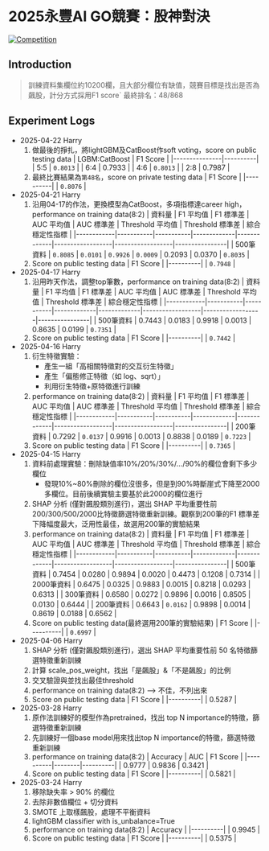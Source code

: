 # 2025永豐AI GO競賽：股神對決

[![Competition](https://img.shields.io/badge/T--Brain-Competition-blue)](https://tbrain.trendmicro.com.tw/Competitions/Details/38)

## Introduction
> 訓練資料集欄位約10200欄，且大部分欄位有缺值，競賽目標是找出是否為飆股，計分方式採用F1 score`
> 最終排名：48/868

## Experiment Logs
- 2025-04-22 Harry
    1. 做最後的掙扎，將lightGBM及CatBoost作soft voting，score on public testing data
        | LGBM:CatBoost | F1 Score |
        |---------------|----------|
        |      5:5      | `0.8013` |
        |      6:4      |  0.7933  |
        |      4:6      | `0.8013` |
        |      2:8      |  0.7987  |
    2. 最終比賽結果為`第48名`，score on private testing data
        | F1 Score |
        |----------|
        | `0.8076` |
- 2025-04-21 Harry
    1. 沿用04-17的作法，更換模型為CatBoost，多項指標達career high，performance on training data(8:2)
        | 資料量     | F1 平均值 | F1 標準差 | AUC 平均值 | AUC 標準差 | Threshold 平均值 | Threshold 標準差 | 綜合穩定性指標 |
        |------------|-----------|-----------|-------------|-------------|------------------|------------------|----------------|
        | 500筆資料  | `0.8085`  | `0.0101`   | `0.9926`    | `0.0009`    | 0.2093           | 0.0370           | `0.8035`       |
    2. Score on public testing data
        | F1 Score |
        |----------|
        | `0.7948` |
- 2025-04-17 Harry
    1. 沿用昨天作法，調整top筆數，performance on training data(8:2)
        | 資料量     | F1 平均值 | F1 標準差 | AUC 平均值 | AUC 標準差 | Threshold 平均值 | Threshold 標準差 | 綜合穩定性指標 |
        |------------|-----------|-----------|-------------|-------------|------------------|------------------|----------------|
        | 500筆資料  | 0.7443    | 0.0183     | 0.9918      | 0.0013      | 0.8635           | 0.0199           | `0.7351`       |
    2. Score on public testing data
        | F1 Score |
        |----------|
        | `0.7442` |
- 2025-04-16 Harry
    1. 衍生特徵實驗：
        - 產生一組「高相關特徵對的交互衍生特徵」
        - 產生「偏態修正特徵（如 log、sqrt）」
        - 利用衍生特徵+原特徵進行訓練
    2. performance on training data(8:2)
        | 資料量     | F1 平均值 | F1 標準差 | AUC 平均值 | AUC 標準差 | Threshold 平均值 | Threshold 標準差 | 綜合穩定性指標 |
        |------------|-----------|-----------|-------------|-------------|------------------|------------------|----------------|
        | 200筆資料  | 0.7292    | `0.0137`   | 0.9916      | 0.0013      | 0.8838           | 0.0189           | `0.7223`       |
    3. Score on public testing data
        | F1 Score |
        |----------|
        | `0.7365` |
- 2025-04-15 Harry
    1. 資料前處理實驗：刪除缺值率10%/20%/30%/.../90%的欄位會剩下多少欄位
        - 發現10%~80%刪除的欄位沒很多，但是到90%時斷崖式下降至2000多欄位。目前後續實驗主要基於此2000的欄位進行
    2. SHAP 分析 (僅對飆股類別進行)，選出 SHAP 平均重要性前200/300/500/2000比特徵篩選特徵重新訓練。觀察到200筆的F1 標準差下降幅度最大，泛用性最佳，故選用200筆的實驗結果
    4. performance on training data(8:2)
        | 資料量     | F1 平均值 | F1 標準差 | AUC 平均值 | AUC 標準差 | Threshold 平均值 | Threshold 標準差 | 綜合穩定性指標 |
        |------------|-----------|-----------|-------------|-------------|------------------|------------------|----------------|
        | 500筆資料  | 0.7454    | 0.0280     | 0.9894      | 0.0020      | 0.4473           | 0.1208           | 0.7314         |
        | 2000筆資料 | 0.6475    | 0.0325     | 0.9883      | 0.0015      | 0.8218           | 0.0293           | 0.6313         |
        | 300筆資料  | 0.6580    | 0.0272     | 0.9896      | 0.0016      | 0.8505           | 0.0130           | 0.6444         |
        | 200筆資料  | 0.6643    | `0.0162`   | 0.9898      | 0.0014      | 0.8619           | 0.0188           | 0.6562         |
    5. Score on public testing data(最終選用200筆的實驗結果)
        | F1 Score |
        |----------|
        | `0.6997` |
- 2025-04-06 Harry
    1. SHAP 分析 (僅對飆股類別進行)，選出 SHAP 平均重要性前 50 名特徵篩選特徵重新訓練
    2. 計算 scale_pos_weight，找出「是飆股」&「不是飆股」的比例
    3. 交叉驗證與並找出最佳threshold
    4. performance on training data(8:2) --> 不佳，不列出來
    5. Score on public testing data
        | F1 Score |
        |----------|
        | 0.5287   |
- 2025-03-28 Harry
    1. 原作法訓練好的模型作為pretrained，找出 top N importance的特徵，篩選特徵重新訓練
    2. 先訓練好一個base model用來找出top N importance的特徵，篩選特徵重新訓練
    3. performance on training data(8:2)
        | Accuracy | AUC    | F1 Score |
        |----------|--------|----------|
        | 0.9777   | 0.9836 | 0.3421   |
    4. Score on public testing data
        | F1 Score |
        |----------|
        | 0.5821   |
- 2025-03-24 Harry
    1. 移除缺失率 > 90% 的欄位
    2. 去除非數值欄位 + 切分資料
    3. SMOTE 上取樣飆股，處理不平衡資料
    4. lightGBM classifier with is_unbalance=True
    5. performance on training data(8:2)
        | Accuracy |
        |----------|
        | 0.9945   |
    5. Score on public testing data
        | F1 Score |
        |----------|
        | 0.5375   |
